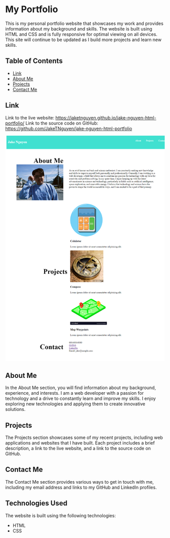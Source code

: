 # My Portfolio

This is my personal portfolio website that showcases my work and provides information about my background and skills. The website is built using HTML and CSS and is fully responsive for optimal viewing on all devices. This site will continue to be updated as I build more projects and learn new skills.

## Table of Contents
- [Link](#link-me)
- [About Me](#about-me)
- [Projects](#projects)
- [Contact Me](#contact-me)

## Link
Link to the live website:  https://jaketnguyen.github.io/jake-nguyen-html-portfolio/
Link to the source code on GitHub: https://github.com/JakeTNguyen/jake-nguyen-html-portfolio

![Screenshot of My Portfolio](./assets/jaketnguyen.github.io_jake-nguyen-html-portfolio_.png)


## About Me

In the About Me section, you will find information about my background, experience, and interests. I am a web developer with a passion for technology and a drive to constantly learn and improve my skills. I enjoy exploring new technologies and applying them to create innovative solutions.

## Projects

The Projects section showcases some of my recent projects, including web applications and websites that I have built. Each project includes a brief description, a link to the live website, and a link to the source code on GitHub.

## Contact Me

The Contact Me section provides various ways to get in touch with me, including my email address and links to my GitHub and LinkedIn profiles.

## Technologies Used

The website is built using the following technologies:

- HTML
- CSS
